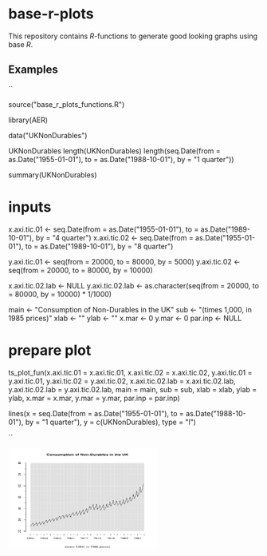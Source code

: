 # base-r-plots

This repository contains *R*-functions to generate good looking graphs using base *R*.

## Examples

``

source("base_r_plots_functions.R")

library(AER)

data("UKNonDurables")

UKNonDurables
length(UKNonDurables)
length(seq.Date(from = as.Date("1955-01-01"), to = as.Date("1988-10-01"), by = "1 quarter"))

summary(UKNonDurables)

# inputs
x.axi.tic.01 <- seq.Date(from = as.Date("1955-01-01"), to = as.Date("1989-10-01"), by = "4 quarter")
x.axi.tic.02 <- seq.Date(from = as.Date("1955-01-01"), to = as.Date("1989-10-01"), by = "8 quarter")

y.axi.tic.01 <- seq(from = 20000, to = 80000, by = 5000)
y.axi.tic.02 <- seq(from = 20000, to = 80000, by = 10000)

x.axi.tic.02.lab <- NULL
y.axi.tic.02.lab <- as.character(seq(from = 20000, to = 80000, by = 10000) * 1/1000)

main <- "Consumption of Non-Durables in the UK"
sub <- "(times 1,000, in 1985 prices)"
xlab <- ""
ylab <- ""
x.mar <- 0
y.mar <- 0
par.inp <- NULL

# prepare plot
ts_plot_fun(x.axi.tic.01 = x.axi.tic.01, x.axi.tic.02 = x.axi.tic.02,
            y.axi.tic.01 = y.axi.tic.01, y.axi.tic.02 = y.axi.tic.02,
            x.axi.tic.02.lab = x.axi.tic.02.lab, y.axi.tic.02.lab = y.axi.tic.02.lab,
            main = main, sub = sub, xlab = xlab, ylab = ylab, x.mar = x.mar, y.mar = y.mar,
            par.inp = par.inp)

lines(x = seq.Date(from = as.Date("1955-01-01"), to = as.Date("1988-10-01"), by = "1 quarter"),
      y = c(UKNonDurables),
      type = "l")


``

<img src="ts_plot_example.svg" width="300" height="200">
